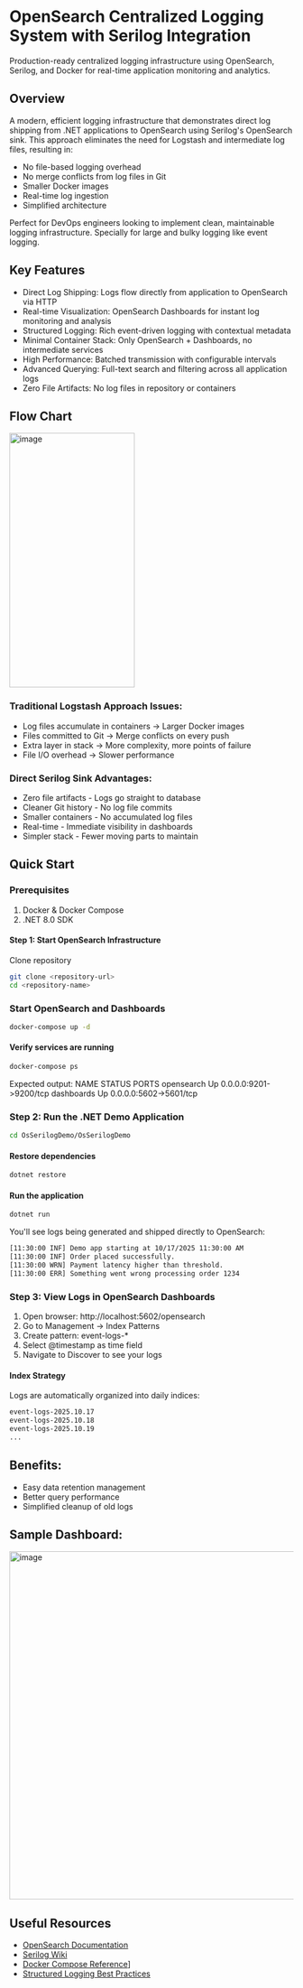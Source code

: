 # OpenSearch Centralized Logging System with Serilog Integration

Production-ready centralized logging infrastructure using OpenSearch, Serilog, and Docker for real-time application monitoring and analytics.

## Overview

A modern, efficient logging infrastructure that demonstrates direct log shipping from .NET applications to OpenSearch using Serilog's OpenSearch sink. This approach eliminates the need for Logstash and intermediate log files, resulting in:

- No file-based logging overhead
- No merge conflicts from log files in Git
- Smaller Docker images
- Real-time log ingestion
- Simplified architecture

Perfect for DevOps engineers looking to implement clean, maintainable logging infrastructure. Specially for large and bulky logging like event logging.

## Key Features

- Direct Log Shipping: Logs flow directly from application to OpenSearch via HTTP
- Real-time Visualization: OpenSearch Dashboards for instant log monitoring and analysis
- Structured Logging: Rich event-driven logging with contextual metadata
- Minimal Container Stack: Only OpenSearch + Dashboards, no intermediate services
- High Performance: Batched transmission with configurable intervals
- Advanced Querying: Full-text search and filtering across all application logs
- Zero File Artifacts: No log files in repository or containers

## Flow Chart
<img width="222" height="451" alt="image" src="https://github.com/user-attachments/assets/549fd39e-3bb6-4910-8cdd-a99593994706" />



### Traditional Logstash Approach Issues:

- Log files accumulate in containers → Larger Docker images
- Files committed to Git → Merge conflicts on every push
- Extra layer in stack → More complexity, more points of failure
- File I/O overhead → Slower performance

### Direct Serilog Sink Advantages:

- Zero file artifacts - Logs go straight to database
- Cleaner Git history - No log file commits
- Smaller containers - No accumulated log files
- Real-time - Immediate visibility in dashboards
- Simpler stack - Fewer moving parts to maintain


## Quick Start
### Prerequisites

1. Docker & Docker Compose
2. .NET 8.0 SDK

#### Step 1: Start OpenSearch Infrastructure

Clone repository
```bash
git clone <repository-url>
cd <repository-name>
```

### Start OpenSearch and Dashboards

```bash
docker-compose up -d
```

#### Verify services are running

```bash
docker-compose ps
```
Expected output:
NAME          STATUS    PORTS
opensearch    Up        0.0.0.0:9201->9200/tcp
dashboards    Up        0.0.0.0:5602->5601/tcp

### Step 2: Run the .NET Demo Application

```bash
cd OsSerilogDemo/OsSerilogDemo
```

#### Restore dependencies

```bash
dotnet restore
```

#### Run the application

```bash
dotnet run
```
You'll see logs being generated and shipped directly to OpenSearch:
```bash
[11:30:00 INF] Demo app starting at 10/17/2025 11:30:00 AM
[11:30:00 INF] Order placed successfully.
[11:30:00 WRN] Payment latency higher than threshold.
[11:30:00 ERR] Something went wrong processing order 1234
```

### Step 3: View Logs in OpenSearch Dashboards

1. Open browser: http://localhost:5602/opensearch
2. Go to Management → Index Patterns
3. Create pattern: event-logs-*
4. Select @timestamp as time field
5. Navigate to Discover to see your logs


#### Index Strategy

Logs are automatically organized into daily indices:
```bash
event-logs-2025.10.17
event-logs-2025.10.18
event-logs-2025.10.19
...
```

## Benefits:

- Easy data retention management
- Better query performance
- Simplified cleanup of old logs

## Sample Dashboard:

<img width="1282" height="617" alt="image" src="https://github.com/user-attachments/assets/fd09f2c2-933a-4f83-a192-68e70d7e2b54" />


## Useful Resources

- [OpenSearch Documentation](https://opensearch.org/docs/)
- [Serilog Wiki](https://github.com/serilog-contrib/serilog-sinks-opensearch)
- [Docker Compose Reference](https://docs.docker.com/compose/compose-file/)]
- [Structured Logging Best Practices](https://github.com/serilog/serilog/wiki/Structured-Data)
